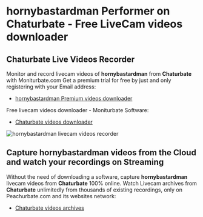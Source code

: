 # hornybastardman Performer on Chaturbate - Free LiveCam videos downloader

## Chaturbate Live Videos Recorder

Monitor and record livecam videos of **hornybastardman** from **Chaturbate** with Moniturbate.com
Get a premium trial for free by just and only registering with your Email address:
* [hornybastardman Premium videos downloader](https://moniturbate.com/request-demo-licence-key.html)

Free livecam videos downloader - Moniturbate Software:
* [Chaturbate videos downloader](https://moniturbate.com/moniturbate-download-software.html)

![hornybastardman livecam videos recorder](https://peachurnet.com/templates/moniturbate-software.png)


## Capture hornybastardman videos from the Cloud and watch your recordings on Streaming

Without the need of downloading a software, capture **hornybastardman** livecam videos from **Chaturbate** 100% online.
Watch Livecam archives from **Chaturbate** unlimitedly from thousands of existing recordings, only on Peachurbate.com and its websites network:
* [Chaturbate videos archives](https://peachurnet.com/)